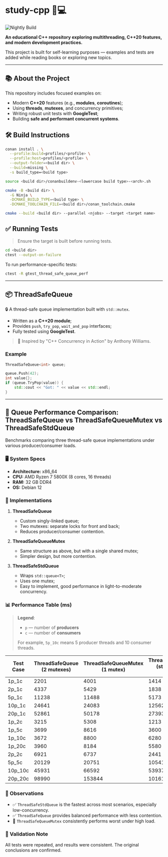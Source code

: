 # study-cpp 🧠💻

![Nightly Build](https://github.com/w15eacre/study-cpp/actions/workflows/nightly.yml/badge.svg?branch=main)

**An educational C++ repository exploring multithreading, C++20 features, and modern development practices.**

This project is built for self-learning purposes — examples and tests are added while reading books or exploring new topics.

---

## 📚 About the Project

This repository includes focused examples on:

* Modern **C++20** features (e.g., **modules**, **coroutines**);
* Using **threads**, **mutexes**, and concurrency primitives;
* Writing robust unit tests with **GoogleTest**;
* Building **safe and performant concurrent systems**.

## 🛠️ Build Instructions

```bash
conan install . \
  --profile:build=profiles/<profile> \
  --profile:host=profiles/<profile> \
  --output-folder=<build dir> \
  --build=missing \
  -s build_type=<build type>

source <build dir>/conanbuildenv-<lowercase build type>-<arch>.sh

cmake -B <build dir> \
  -G Ninja \
  -DCMAKE_BUILD_TYPE=<build type> \
  -DCMAKE_TOOLCHAIN_FILE=<build dir>/conan_toolchain.cmake

cmake --build <build dir> --parallel <njobs> --target <target name>
```

## ✅ Running Tests

> Ensure the target is built before running tests.

```bash
cd <build dir>
ctest --output-on-failure
```

To run performance-specific tests:

```bash
ctest -R gtest_thread_safe_queue_perf
```

---

## 📦 ThreadSafeQueue

🔒 A thread-safe queue implementation built with `std::mutex`.

* Written as a **C++20 module**;
* Provides `push`, `try_pop`, `wait_and_pop` interfaces;
* Fully tested using **GoogleTest**.

> 📖 Inspired by "C++ Concurrency in Action" by Anthony Williams.

### Example

```cpp
ThreadSafeQueue<int> queue;

queue.Push(42);
int value{};
if (queue.TryPop(value)) {
    std::cout << "Got: " << value << std::endl;
}
```

---

## 🚀 Queue Performance Comparison: ThreadSafeQueue vs ThreadSafeQueueMutex vs ThreadSafeStdQueue

Benchmarks comparing three thread-safe queue implementations under various producer/consumer loads.

### 🖥️ System Specs

* **Architecture:** x86\_64
* **CPU:** AMD Ryzen 7 5800X (8 cores, 16 threads)
* **RAM:** 32 GB DDR4
* **OS:** Debian 12

### 🧩 Implementations

1. **ThreadSafeQueue**

   * Custom singly-linked queue;
   * Two mutexes: separate locks for front and back;
   * Reduces producer/consumer contention.

2. **ThreadSafeQueueMutex**

   * Same structure as above, but with a single shared mutex;
   * Simpler design, but more contention.

3. **ThreadSafeStdQueue**

   * Wraps `std::queue<T>`;
   * Uses one mutex;
   * Easy to implement, good performance in light-to-moderate concurrency.

### 📊 Performance Table (ms)

> **Legend**:
>
> * `p` — number of **producers**
> * `c` — number of **consumers**
>
> For example, `5p_10c` means 5 producer threads and 10 consumer threads.

| Test Case | ThreadSafeQueue (2 mutexes) | ThreadSafeQueueMutex (1 mutex) | ThreadSafeStdQueue (std::queue + 1 mutex) |
| --------- | --------------------------- | ------------------------------ | ----------------------------------------- |
| 1p\_1c    | 2201                        | 4001                           | 1414                                      |
| 2p\_1c    | 4337                        | 5429                           | 1838                                      |
| 5p\_1c    | 11238                       | 11488                          | 5173                                      |
| 10p\_1c   | 24641                       | 24083                          | 12562                                     |
| 20p\_1c   | 52861                       | 50178                          | 27393                                     |
| 1p\_2c    | 3215                        | 5308                           | 1213                                      |
| 1p\_5c    | 3699                        | 8616                           | 3600                                      |
| 1p\_10c   | 3672                        | 8800                           | 6280                                      |
| 1p\_20c   | 3960                        | 8184                           | 5580                                      |
| 2p\_2c    | 6921                        | 6737                           | 2441                                      |
| 5p\_5c    | 20129                       | 20751                          | 10541                                     |
| 10p\_10c  | 45931                       | 66592                          | 53937                                     |
| 20p\_20c  | 98990                       | 153844                         | 101619                                    |

### 🔎 Observations

* ✅ `ThreadSafeStdQueue` is the fastest across most scenarios, especially low-concurrency.
* ✅ `ThreadSafeQueue` provides balanced performance with less contention.
* 🚫 `ThreadSafeQueueMutex` consistently performs worst under high load.

### 🔁 Validation Note

All tests were repeated, and results were consistent. The original conclusions are confirmed.
